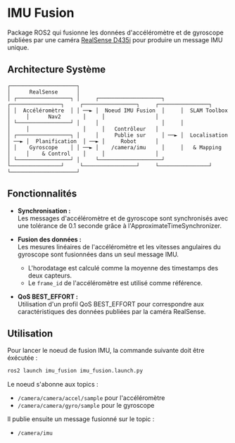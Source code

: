 # IMU Fusion

Package ROS2 qui fusionne les données d'accéléromètre et de gyroscope publiées par une caméra [RealSense D435i](https://www.intelrealsense.com/depth-camera-d435i/) pour produire un message IMU unique.

## Architecture Système

```
┌─────────────────────┐
│      RealSense      │                        
│ ┌─────────────────┐ │     ┌────────────────────┐     ┌────────────────┐     ┌─────────────────┐     ┌────────────────┐
│ │  Accéléromètre  │ │ ──► │  Noeud IMU Fusion  │     │  SLAM Toolbox  │     │      Nav2       │     │                │
│ └─────────────────┘ │     │                    │     │                │     │                 │     │   Contrôleur   │
│ ┌─────────────────┐ │     │     Publie sur     │ ──► │  Localisation  │ ──► │  Planification  │ ──► │     Robot      │
│ │    Gyroscope    │ │ ──► │    /camera/imu     │     │   & Mapping    │     │    & Control    │     │                │
│ └─────────────────┘ │     └────────────────────┘     └────────────────┘     └─────────────────┘     └────────────────┘
└─────────────────────┘
``` 

## Fonctionnalités

- **Synchronisation :**  
  Les messages d'accéléromètre et de gyroscope sont synchronisés avec une tolérance de 0.1 seconde grâce à l'ApproximateTimeSynchronizer.

- **Fusion des données :**  
  Les mesures linéaires de l'accéléromètre et les vitesses angulaires du gyroscope sont fusionnées dans un seul message IMU.  
  - L'horodatage est calculé comme la moyenne des timestamps des deux capteurs.
  - Le `frame_id` de l'accéléromètre est utilisé comme référence.

- **QoS BEST_EFFORT :**  
  Utilisation d'un profil QoS BEST_EFFORT pour correspondre aux caractéristiques des données publiées par la caméra RealSense.

## Utilisation

Pour lancer le noeud de fusion IMU, la commande suivante doit être éxécutée :

```bash
ros2 launch imu_fusion imu_fusion.launch.py
```

Le noeud s'abonne aux topics :
- `/camera/camera/accel/sample` pour l'accéléromètre
- `/camera/camera/gyro/sample` pour le gyroscope

Il publie ensuite un message fusionné sur le topic :
- `/camera/imu`
